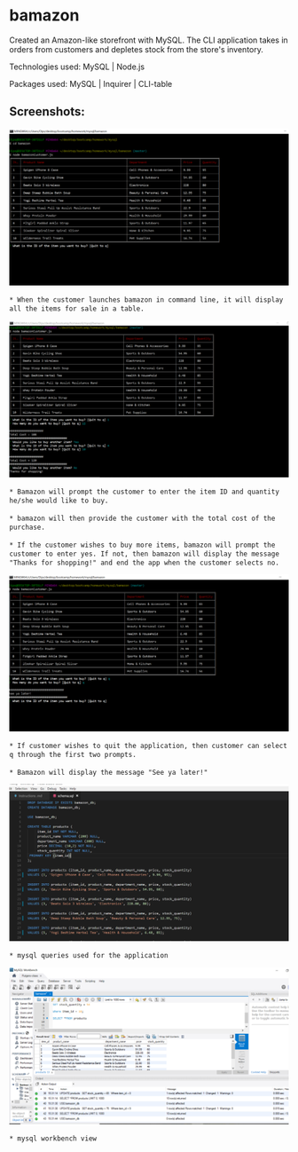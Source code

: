 # bamazon

Created an Amazon-like storefront with MySQL. The CLI application takes in orders from customers and depletes stock from the store's inventory. 

Technologies used: MySQL | Node.js

Packages used: MySQL | Inquirer | CLI-table 

## Screenshots: 

![Alt text](https://raw.githubusercontent.com/dipisha03/bamazon/master/screenshots/Screenshot1.png "Items View")

    * When the customer launches bamazon in command line, it will display all the items for sale in a table. 


![Alt text](https://raw.githubusercontent.com/dipisha03/bamazon/master/screenshots/Screenshot2.png "Questions & Answers")

    * Bamazon will prompt the customer to enter the item ID and quantity he/she would like to buy. 

    * bamazon will then provide the customer with the total cost of the purchase. 

    * If the customer wishes to buy more items, bamazon will prompt the customer to enter yes. If not, then bamazon will display the message "Thanks for shopping!" and end the app when the customer selects no. 


![Alt text](https://raw.githubusercontent.com/dipisha03/bamazon/master/screenshots/Screenshot3.png "Quit to q")

    * If customer wishes to quit the application, then customer can select q through the first two prompts. 

    * Bamazon will display the message "See ya later!"
	

![Alt text](https://raw.githubusercontent.com/dipisha03/bamazon/master/screenshots/Screenshot4.png "mysql queries")

    * mysql queries used for the application 

![Alt text](https://raw.githubusercontent.com/dipisha03/bamazon/master/screenshots/Screenshot5.png "mysql queries")

    * mysql workbench view
    

